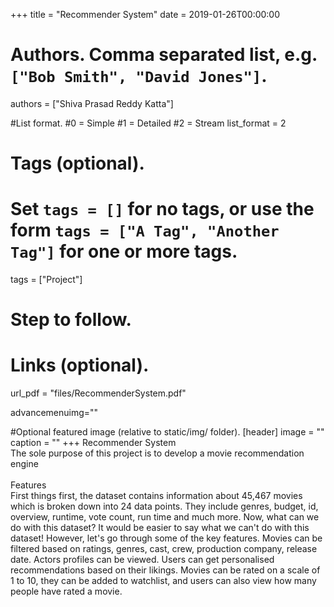 +++
title = "Recommender System" 
date = 2019-01-26T00:00:00

# Authors. Comma separated list, e.g. `["Bob Smith", "David Jones"]`.
authors = ["Shiva Prasad Reddy Katta"]

#List format.
#0 = Simple
#1 = Detailed
#2 = Stream
list_format = 2

# Tags (optional).
#   Set `tags = []` for no tags, or use the form `tags = ["A Tag", "Another Tag"]` for one or more tags.
tags = ["Project"]

# Step to follow.

# Links (optional).
url_pdf = "files/RecommenderSystem.pdf"


advancemenuimg=""


#Optional featured image (relative to static/img/ folder).
[header] 
image = "" 
caption = "" 
+++
Recommender System<br/>
The sole purpose of this project is to develop a movie recommendation engine<br/><br/>
Features<br/>
First things first, the dataset contains information about 45,467 movies which is broken down into 24 data points. They include genres,
budget, id, overview, runtime, vote count, run time and much more. Now, what can we do with this dataset? It would be easier to say
what we can't do with this dataset! However, let's go through some of the key features.
Movies can be filtered based on ratings, genres, cast, crew, production company, release date. Actors profiles can be viewed.
Users can get personalised recommendations based on their likings. Movies can be rated on a scale of 1 to 10, they can be added
to watchlist, and users can also view how many people have rated a movie.
